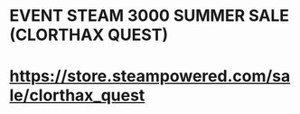 # EVENT STEAM 3000 SUMMER SALE (CLORTHAX QUEST)
# https://store.steampowered.com/sale/clorthax_quest